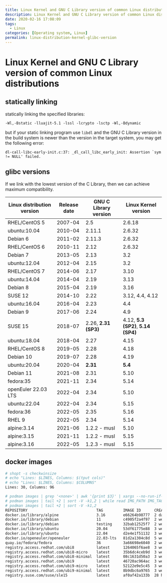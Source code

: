```yaml
---
title: Linux Kernel and GNU C Library version of common Linux distributions
description: Linux Kernel and GNU C Library version of common Linux distributions
date: 2020-02-16 17:08:09
tags:
  - Linux
categories: [Operating system, Linux]
permalink: linux-distribution-kernel-glibc-version
---
```


# Linux Kernel and GNU C Library version of common Linux distributions

## statically linking

statically linking the specified libraries:

    -Wl,-Bstatic -lluajit-5.1 -lssl -lcrypto -lsctp -Wl,-Bdynamic

but if your static linking program use `libdl` and the GNU C Library version in the build system is newer than the version in the target system, you may get the following error:

    dl-call-libc-early-init.c:37: _dl_call_libc_early_init: Assertion `sym != NULL' failed.

## glibc versions

If we link with the lowest version of the C Library, then we can achieve maximum compatibility.

Linux distribution version | Release date   | GNU C Library version | Linux Kernel version
---------------------------|----------------|-----------------------|---------------------
RHEL/CentOS 5              | 2007-04        | 2.5                   | 2.6.18
ubuntu:10.04               | 2010-04        | 2.11.1                | 2.6.32
Debian 6                   | 2011-02        | 2.11.3                | 2.6.32
RHEL/CentOS 6              | 2010-11        | 2.12                  | 2.6.32
Debian 7                   | 2013-05        | 2.13                  | 3.2
ubuntu:12.04               | 2012-04        | 2.15                  | 3.2
RHEL/CentOS 7              | 2014-06        | 2.17                  | 3.10
ubuntu:14.04               | 2014-04        | 2.19                  | 3.13
Debian 8                   | 2015-04        | 2.19                  | 3.16
SUSE 12                    | 2014-10        | 2.22                  | 3.12, 4.4, 4.12
ubuntu:16.04               | 2016-04        | 2.23                  | 4.4
Debian 9                   | 2017-06        | 2.24                  | 4.9
SUSE 15                    | 2018-07        | 2.26, **2.31 (SP3)**  | 4.12, **5.3 (SP2)**, **5.14 (SP4)**
ubuntu:18.04               | 2018-04        | 2.27                  | 4.15
RHEL/CentOS 8              | 2019-05        | 2.28                  | 4.18
Debian 10                  | 2019-07        | 2.28                  | 4.19
ubuntu:20.04               | 2020-04        | **2.31**              | **5.4**
Debian 11                  | 2021-08        | 2.31                  | 5.10
fedora:35                  | 2021-11        | 2.34                  | 5.14
openEuler 22.03 LTS        | 2022-04        | 2.34                  | 5.10
ubuntu:22.04               | 2022-04        | 2.34                  | 5.15
fedora:36                  | 2022-05        | 2.35                  | 5.16
RHEL 9                     | 2022-05        | 2.34                  | 5.14
alpine:3.14                | 2021-06        | 1.2.2  - musl         | 5.10
alpine:3.15                | 2021-11        | 1.2.2  - musl         | 5.15
alpine:3.16                | 2022-05        | 1.2.3  - musl         | 5.15

## docker images

```bash
# shopt -s checkwinsize
# echo "Lines: $LINES, Columns: $(tput cols)"
# echo "Lines: $LINES, Columns: $COLUMNS"
Lines: 30, Columns: 96

# podman images | grep '<none>' | awk '{print $3}' | xargs --no-run-if-empty podman rmi
# podman images | tail +2 | sort -V -k1,2 | while read IMG_PATH IMG_TAG REST; do date;echo podman pull $IMG_PATH:$IMG_TAG; podman pull $IMG_PATH:$IMG_TAG; echo; done
# podman images | tail +2 | sort -V -k1,2
REPOSITORY                               TAG         IMAGE ID      CREATED       SIZE
docker.io/library/alpine                 3.16        e66264b98777  2 days ago    5.82 MB
docker.io/library/debian                 11          c4905f2a4f97  2 weeks ago   129 MB
docker.io/library/debian                 testing     32bab12525f7  2 weeks ago   124 MB
docker.io/library/ubuntu                 20.04       53df61775e88  3 weeks ago   75.1 MB
docker.io/library/ubuntu                 22.04       d2e4e1f51132  3 weeks ago   80.3 MB
docker.io/openeuler/openeuler            22.03-lts   81d2a1304c8d  5 weeks ago   221 MB
quay.io/fedora/fedora                    36          3a66698e6040  2 weeks ago   169 MB
registry.access.redhat.com/ubi8          latest      1264065f6ae8  3 weeks ago   225 MB
registry.access.redhat.com/ubi8-micro    latest      35b6dc4ceb9d  3 weeks ago   29.4 MB
registry.access.redhat.com/ubi8-minimal  latest      08c1631d50a3  3 weeks ago   94.8 MB
registry.access.redhat.com/ubi9          latest      46720ac964ac  3 weeks ago   229 MB
registry.access.redhat.com/ubi9-micro    latest      52122e9e5c45  3 weeks ago   26.2 MB
registry.access.redhat.com/ubi9-minimal  latest      8b9dbc6a9765  3 weeks ago   129 MB
registry.suse.com/suse/sle15             latest      af0af42a133b  28 hours ago  119 MB

```
